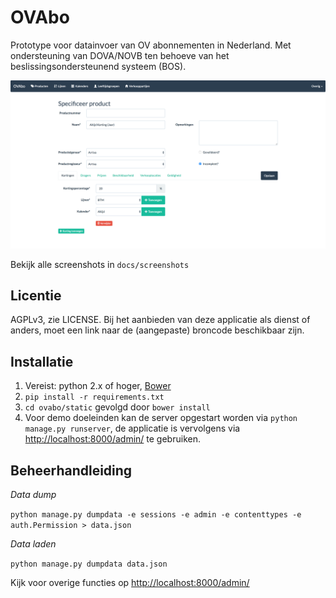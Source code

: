 OVAbo
======

Prototype voor datainvoer van OV abonnementen in Nederland. Met ondersteuning van DOVA/NOVB ten behoeve van het beslissingsondersteunend systeem (BOS).

![Welkomscherm](/docs/screenshots/spec-product.png?raw=true "Home")

Bekijk alle screenshots in ```docs/screenshots```

Licentie
--------
AGPLv3, zie LICENSE. Bij het aanbieden van deze applicatie als dienst of anders, moet een link naar de (aangepaste) broncode beschikbaar zijn.

Installatie
-----------
1. Vereist: python 2.x of hoger, [Bower](http://bower.io/)
1. ```pip install -r requirements.txt```
1. ```cd ovabo/static``` gevolgd door ```bower install```
1. Voor demo doeleinden kan de server opgestart worden via ```python manage.py runserver```, de applicatie is vervolgens via [http://localhost:8000/admin/](http://localhost:8000/admin/) te gebruiken.

Beheerhandleiding
-----------------

*Data dump*

```python manage.py dumpdata -e sessions -e admin -e contenttypes -e auth.Permission > data.json```

*Data laden*

```python manage.py dumpdata data.json```

Kijk voor overige functies op [http://localhost:8000/admin/](http://localhost:8000/admin/)